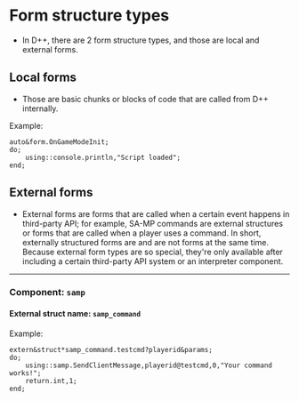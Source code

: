 # Form structure types

- In D++, there are 2 form structure types, and those are local and external forms.

## Local forms

- Those are basic chunks or blocks of code that are called from D++ internally.

Example:

```pawn
auto&form.OnGameModeInit;
do;
	using::console.println,"Script loaded";
end;
```

## External forms

- External forms are forms that are called when a certain event happens in third-party API; for example, SA-MP commands are external structures or forms that are called when a player uses a command. In short, externally structured forms are and are not forms at the same time. Because external form types are so special, they're only available after including a certain third-party API system or an interpreter component.

-----------------------------------------------------------------

### Component: `samp`

#### External struct name: `samp_command`

Example:

```pawn
extern&struct*samp_command.testcmd?playerid&params;
do;
	using::samp.SendClientMessage,playerid@testcmd,0,"Your command works!";
	return.int,1;
end;
```
